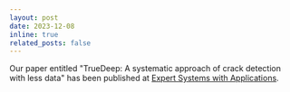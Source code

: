 ```yaml
---
layout: post
date: 2023-12-08
inline: true
related_posts: false
---
```


Our paper entitled "TrueDeep: A systematic approach of crack detection with less data" has been published at <a href="https://www.sciencedirect.com/journal/expert-systems-with-applications">Expert Systems with Applications</a>.